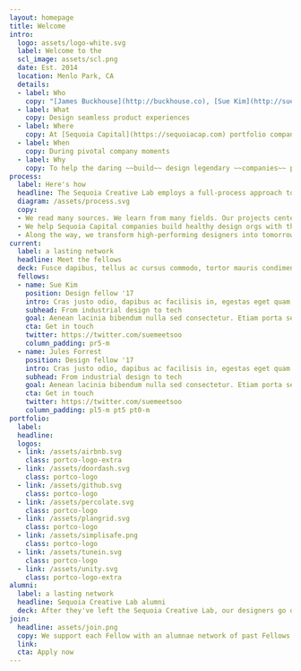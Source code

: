 ```yaml
---
layout: homepage
title: Welcome
intro:
  logo: assets/logo-white.svg
  label: Welcome to the
  scl_image: assets/scl.png
  date: Est. 2014
  location: Menlo Park, CA
  details:
  - label: Who
    copy: "[James Buckhouse](http://buckhouse.co), [Sue Kim](http://suekiming.com), & [Jules Forrest](http://freshpepper.co)"
  - label: What
    copy: Design seamless product experiences
  - label: Where
    copy: At [Sequoia Capital](https://sequoiacap.com) portfolio companies
  - label: When
    copy: During pivotal company moments
  - label: Why
    copy: To help the daring ~~build~~ design legendary ~~companies~~ products.
process:
  label: Here's how
  headline: The Sequoia Creative Lab employs a full-process approach to solving user's problems
  diagram: /assets/process.svg
  copy:
  - We read many sources. We learn from many fields. Our projects center on total experience — not just the pixels in your app — so when we storyboard, we draw what’s happening in the world and what’s happening in your product.
  - We help Sequoia Capital companies build healthy design orgs with the structures, processes and measurement tools they need to thrive. We roll up our sleeves and help teams ship and iterate core experiences. Think of us as your partners in design.
  - Along the way, we transform high-performing designers into tomorrow’s design leaders through the hands-on mentoring and active collaboration of our Design Fellows program.
current:
  label: a lasting network
  headline: Meet the fellows
  deck: Fusce dapibus, tellus ac cursus commodo, tortor mauris condimentum nibh, ut fermentum massa justo sit amet risus. Vivamus sagittis lacus vel augue laoreet rutrum faucibus dolor auctor.
  fellows:
  - name: Sue Kim
    position: Design fellow '17
    intro: Cras justo odio, dapibus ac facilisis in, egestas eget quam. Etiam porta sem malesuada magna mollis euismod. Donec id elit non mi porta gravida at eget metus. Duis mollis, est non commodo luctus, nisi erat porttitor ligula, eget lacinia odio sem nec elit.
    subhead: From industrial design to tech
    goal: Aenean lacinia bibendum nulla sed consectetur. Etiam porta sem malesuada magna mollis euismod.
    cta: Get in touch
    twitter: https://twitter.com/suemeetsoo
    column_padding: pr5-m
  - name: Jules Forrest
    position: Design fellow '17
    intro: Cras justo odio, dapibus ac facilisis in, egestas eget quam. Etiam porta sem malesuada magna mollis euismod. Donec id elit non mi porta gravida at eget metus. Duis mollis, est non commodo luctus, nisi erat porttitor ligula, eget lacinia odio sem nec elit.
    subhead: From industrial design to tech
    goal: Aenean lacinia bibendum nulla sed consectetur. Etiam porta sem malesuada magna mollis euismod.
    cta: Get in touch
    twitter: https://twitter.com/suemeetsoo
    column_padding: pl5-m pt5 pt0-m
portfolio:
  label:
  headline:
  logos:
  - link: /assets/airbnb.svg
    class: portco-logo-extra
  - link: /assets/doordash.svg
    class: portco-logo
  - link: /assets/github.svg
    class: portco-logo
  - link: /assets/percolate.svg
    class: portco-logo
  - link: /assets/plangrid.svg
    class: portco-logo
  - link: /assets/simplisafe.png
    class: portco-logo
  - link: /assets/tunein.svg
    class: portco-logo
  - link: /assets/unity.svg
    class: portco-logo-extra
alumni:
  label: a lasting network
  headline: Sequoia Creative Lab alumni
  deck: After they've left the Sequoia Creative Lab, our designers go on to work with top technology companies
join:
  headline: assets/join.png
  copy: We support each Fellow with an alumnae network of past Fellows and Visiting Designers, as well as access to the larger Sequoia community of designers who work at the companies with whom Sequoia has the honor to partner. Applications run year-round, with openings every few months.
  link:
  cta: Apply now
---
```

